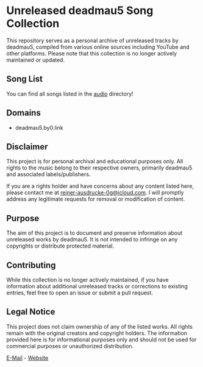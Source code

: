 # Unreleased deadmau5 Song Collection

This repository serves as a personal archive of unreleased tracks by deadmau5, compiled from various online sources including YouTube and other platforms. Please note that this collection is no longer actively maintained or updated.

## Song List

You can find all songs listed in the [audio](./audio) directory!

## Domains

- deadmau5.by0.link

## Disclaimer

This project is for personal archival and educational purposes only. All rights to the music belong to their respective owners, primarily deadmau5 and associated labels/publishers.

If you are a rights holder and have concerns about any content listed here, please contact me at reiner-ausdrucke-0g@icloud.com. I will promptly address any legitimate requests for removal or modification of content.

## Purpose

The aim of this project is to document and preserve information about unreleased works by deadmau5. It is not intended to infringe on any copyrights or distribute protected material.

## Contributing

While this collection is no longer actively maintained, if you have information about additional unreleased tracks or corrections to existing entries, feel free to open an issue or submit a pull request.

## Legal Notice

This project does not claim ownership of any of the listed works. All rights remain with the original creators and copyright holders. The information provided here is for informational purposes only and should not be used for commercial purposes or unauthorized distribution.

[E-Mail](mailto:reiner-ausdrucke-0g@icloud.com) - [Website](https://by0.link)
